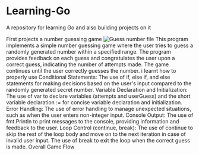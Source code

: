 # Learning-Go
A repository for learning Go and also building projects on it



First projects a number guessing game
![Guess number file](https://github.com/King-kin5/Learning-Go/assets/108242144/eccbb9f1-3d55-4823-89bb-2f413be56457)
This program implements a simple number guessing game where the user tries to guess a randomly generated number within a specified range. The program provides feedback on each guess and congratulates the user upon a correct guess, indicating the number of attempts made. The game continues until the user correctly guesses the number. i learnt how to properly use
Conditional Statements:
The use of if, else if, and else statements for making decisions based on the user's input compared to the randomly generated secret number.
Variable Declaration and Initialization:
The use of var to declare variables (attempts and userGuess) and the short variable declaration := for concise variable declaration and initialization.
Error Handling:
The use of error handling to manage unexpected situations, such as when the user enters non-integer input.
Console Output:
The use of fmt.Println to print messages to the console, providing information and feedback to the user.
Loop Control (continue, break):
The use of continue to skip the rest of the loop body and move on to the next iteration in case of invalid user input.
The use of break to exit the loop when the correct guess is made.
Overall Game Flow

